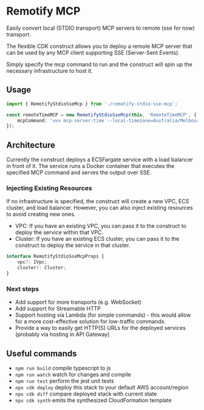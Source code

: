 # Remotify MCP 

Easily convert local (STDIO transport) MCP servers to remote (sse for now) transport.

The flexible CDK construct allows you to deploy a remote MCP server that can be used by any MCP client supporting SSE (Server-Sent Events).

Simply specify the mcp command to run and the construct will spin up the necessary infrastructure to host it.


## Usage
```typescript
import { RemotifyStdioSseMcp } from './remotify-stdio-sse-mcp';

const remoteTimeMCP = new RemotifyStdioSseMcp(this, 'RemoteTimeMCP', {
    mcpCommand: 'uvx mcp-server-time --local-timezone=Australia/Melbourne'
});
```



## Architecture
Currently the construct deploys a ECSFargate service with a load balancer in front of it. The service runs a Docker container that executes the specified MCP command and serves the output over SSE.


### Injecting Existing Resources

If no infrastructure is specified, the construct will create a new VPC, ECS cluster, and load balancer. However, you can also inject existing resources to avoid creating new ones.

* VPC: If you have an existing VPC, you can pass it to the construct to deploy the service within that VPC.
* Cluster: If you have an existing ECS cluster, you can pass it to the construct to deploy the service in that cluster.


```typescript
interface RemotifyStdioSseMcpProps {
    vpc?: IVpc;
    cluster?: Cluster;
}
```


### Next steps
- Add support for more transports (e.g. WebSocket)
- Add support for Streamable HTTP
- Support hosting via Lambda (for simple commands) - this would allow for a more cost-effective solution for low-traffic commands.
- Provide a way to easily get HTTP(S) URLs for the deployed services (probably via hosting in API Gateway)




## Useful commands

* `npm run build`   compile typescript to js
* `npm run watch`   watch for changes and compile
* `npm run test`    perform the jest unit tests
* `npx cdk deploy`  deploy this stack to your default AWS account/region
* `npx cdk diff`    compare deployed stack with current state
* `npx cdk synth`   emits the synthesized CloudFormation template
